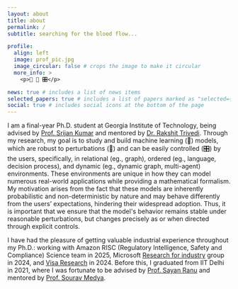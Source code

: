 ```yaml
---
layout: about
title: about
permalink: /
subtitle: searching for the blood flow... 

profile:
  align: left
  image: prof_pic.jpg
  image_circular: false # crops the image to make it circular
  more_info: >
    <p>🦺 🤖 🎛️</p>

news: true # includes a list of news items
selected_papers: true # includes a list of papers marked as "selected={true}"
social: true # includes social icons at the bottom of the page
---
```


I am a final-year Ph.D. student at Georgia Institute of Technology, being advised by [Prof. Srijan Kumar](https://faculty.cc.gatech.edu/~skumar498/) and mentored by [Dr. Rakshit Trivedi](https://www.rtrivedi.me/). Through my research, my goal is to study and build machine learning (🤖) models, which are robust to perturbations (🦺) and can be easily controlled (🎛️) by the users, specifically, in relational (eg., graph), ordered (eg., language, decision process), and dynamic (eg., dynamic graph, multi-agent) environments. These environments are unique in how they can model numerous real-world applications while providing a mathematical formalism. My motivation arises from the fact that these models are inherently probabilistic and non-deterministic by nature and may behave differently from the users’ expectations, hindering their widespread adoption. Thus, it is important that we ensure that the model's behavior remains stable under reasonable perturbations, but changes precisely as or when directed through explicit controls. 

I have had the pleasure of getting valuable industrial experience throughout my Ph.D.: working with Amazon RISC (Regulatory Intelligence, Safety and Compliance) Science team in 2025, Microsoft [Research for industry](https://www.microsoft.com/en-us/research/group/research-for-industry/) group in 2024, and [Visa Research](https://usa.visa.com/about-visa/visa-research/mahashweta-das.html) in 2024. Before this, I graduated from IIT Delhi in 2021, where I was fortunate to be advised by [Prof. Sayan Ranu](https://www.cse.iitd.ac.in/~sayan/) and mentored by [Prof. Sourav Medya](https://souravmedya.github.io/).